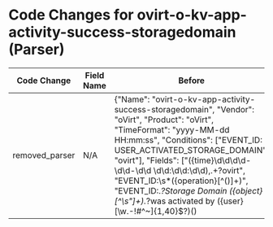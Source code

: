 # Code Changes for ovirt-o-kv-app-activity-success-storagedomain (Parser)

| Code Change | Field Name | Before | After |
|-------------|------------|--------|-------|
| removed_parser | N/A | {"Name": "ovirt-o-kv-app-activity-success-storagedomain", "Vendor": "oVirt", "Product": "oVirt", "TimeFormat": "yyyy-MM-dd HH:mm:ss", "Conditions": ["EVENT_ID: USER_ACTIVATED_STORAGE_DOMAIN", "ovirt"], "Fields": ["({time}\d\d\d\d-\d\d-\d\d \d\d:\d\d:\d\d),.+?ovirt", "EVENT_ID:\s*({operation}[^\(\)]+)", "EVENT_ID:.*?Storage Domain ({object}[^\s\"]+).*?was activated by ({user}[\w\.\-\!\#\^\~]{1,40}\$?)(\)|\s|\.\s|\.$)", "({app}ovirt)"], "ParserVersion": "v1.0.0"} | N/A |